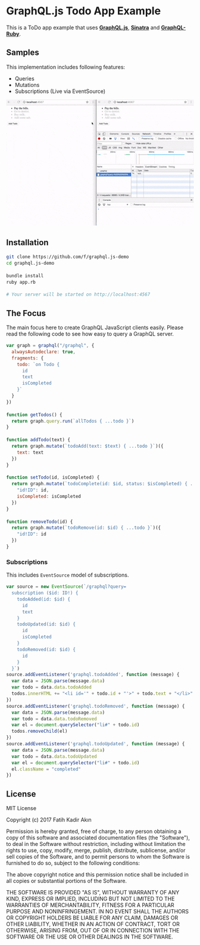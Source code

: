 # GraphQL.js Todo App Example

This is a ToDo app example that uses [**GraphQL.js**](https://github.com/f/graphql.js), [**Sinatra**](https://sinatrarb.com) and [**GraphQL-Ruby**](https://github.com/rmosolgo/graphql-ruby).

## Samples

This implementation includes following features:

- Queries
- Mutations
- Subscriptions (Live via EventSource)

![Gif](./demo.gif)

## Installation

```bash
git clone https://github.com/f/graphql.js-demo
cd graphql.js-demo

bundle install
ruby app.rb

# Your server will be started on http://localhost:4567
```

## The Focus

The main focus here to create GraphQL JavaScript clients easily. Please read the following code to see how easy to query a GraphQL server.

```js
var graph = graphql("/graphql", {
  alwaysAutodeclare: true,
  fragments: {
    todo: `on Todo {
      id
      text
      isCompleted
    }`
  }
})

function getTodos() {
  return graph.query.run(`allTodos { ...todo }`)
}

function addTodo(text) {
  return graph.mutate(`todoAdd(text: $text) { ...todo }`)({
    text: text
  })
}

function setTodo(id, isCompleted) {
  return graph.mutate(`todoComplete(id: $id, status: $isCompleted) { ...todo }`)({
    "id!ID": id,
    isCompleted: isCompleted
  })
}

function removeTodo(id) {
  return graph.mutate(`todoRemove(id: $id) { ...todo }`)({
    "id!ID": id
  })
}
```

### Subscriptions

This includes `EventSource` model of subscriptions.

```js
var source = new EventSource(`/graphql?query=
  subscription ($id: ID!) {
    todoAdded(id: $id) {
      id
      text
    }
    todoUpdated(id: $id) {
      id
      isCompleted
    }
    todoRemoved(id: $id) {
      id
    }
  }`)
source.addEventListener('graphql.todoAdded', function (message) {
  var data = JSON.parse(message.data)
  var todo = data.data.todoAdded
  todos.innerHTML += "<li id='" + todo.id + "'>" + todo.text + "</li>"
})
source.addEventListener('graphql.todoRemoved', function (message) {
  var data = JSON.parse(message.data)
  var todo = data.data.todoRemoved
  var el = document.querySelector("li#" + todo.id)
  todos.removeChild(el)
})
source.addEventListener('graphql.todoUpdated', function (message) {
  var data = JSON.parse(message.data)
  var todo = data.data.todoUpdated
  var el = document.querySelector("li#" + todo.id)
  el.className = "completed"
})
```

## License

MIT License

Copyright (c) 2017 Fatih Kadir Akın

Permission is hereby granted, free of charge, to any person obtaining a copy
of this software and associated documentation files (the "Software"), to deal
in the Software without restriction, including without limitation the rights
to use, copy, modify, merge, publish, distribute, sublicense, and/or sell
copies of the Software, and to permit persons to whom the Software is
furnished to do so, subject to the following conditions:

The above copyright notice and this permission notice shall be included in all
copies or substantial portions of the Software.

THE SOFTWARE IS PROVIDED "AS IS", WITHOUT WARRANTY OF ANY KIND, EXPRESS OR
IMPLIED, INCLUDING BUT NOT LIMITED TO THE WARRANTIES OF MERCHANTABILITY,
FITNESS FOR A PARTICULAR PURPOSE AND NONINFRINGEMENT. IN NO EVENT SHALL THE
AUTHORS OR COPYRIGHT HOLDERS BE LIABLE FOR ANY CLAIM, DAMAGES OR OTHER
LIABILITY, WHETHER IN AN ACTION OF CONTRACT, TORT OR OTHERWISE, ARISING FROM,
OUT OF OR IN CONNECTION WITH THE SOFTWARE OR THE USE OR OTHER DEALINGS IN THE
SOFTWARE.
